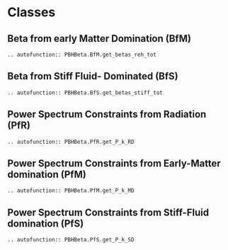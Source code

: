 # Classes

## Beta from early Matter Domination (BfM)

```{eval-rst}
.. autofunction:: PBHBeta.BfM.get_betas_reh_tot
```


## Beta from Stiff Fluid- Dominated (BfS)

```{eval-rst}
.. autofunction:: PBHBeta.BfS.get_betas_stiff_tot
```

## Power Spectrum Constraints from Radiation (PfR)

```{eval-rst}
.. autofunction:: PBHBeta.PfR.get_P_k_RD
```

## Power Spectrum Constraints from Early-Matter domination    (PfM) 

```{eval-rst}
.. autofunction:: PBHBeta.PfM.get_P_k_MD
```

## Power Spectrum Constraints from Stiff-Fluid domination (PfS) 

```{eval-rst}
.. autofunction:: PBHBeta.PfS.get_P_k_SD
```



